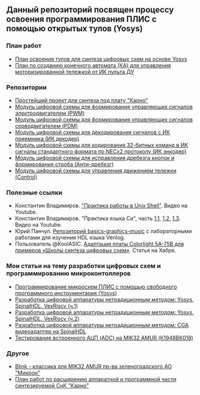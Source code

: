 ## Данный репозиторий посвящен процессу освоения программирования ПЛИС с помощью открытых тулов (Yosys)

### План работ

- [План освоения тулов для синтеза цифровых схем на основе Yosys](https://github.com/pointcheck/learning-fgpa/blob/main/Learning-Plan.md)
- [План по созданию конечного автомата (КА) для управления моторизированной тележкой от ИК пульта ДУ](https://github.com/pointcheck/learning-fgpa/blob/main/IR_RC_Cart.md)

### Репозитории

- [Простейший проект для синтеза под плату "Карно"](https://github.com/pointcheck/KarnixSimpleProject)  
- [Модуль цифровой схемы для формирования управляющих сигналов электродвигателем (PWM)](motor_drv/)
- [Модуль цифровой схемы для формирования управляющих сигналов серводвигателем (PDM)](motor_pdm/)
- [Модуль цифровой схемы для декодирования сигналов с ИК приемника (ИК декодер)](ir_decoder/)
- [Модуль цифровой схемы для кодирования 32-битных команд в ИК сигналы стандартного формата по NECx2 протоколу (ИК энкодер)](ir_encoder/)
- [Модуль цифровой схемы для исправления дребезга кнопок и формирования строба (Анти-дребезг)](debouncer/)
- [Модуль цифровой схемы для управления движением тележки (Control)](control/)

### Полезные ссылки

- Константин Владимиров. ["Практика работы в Unix Shell"](https://www.youtube.com/watch?v=KLv-5jWlKjM). Видео на Youtube.
- Константин Владимиров. "Практика языка Си", часть [1.1](https://www.youtube.com/watch?v=7YhRFx-oyW4), [1.2](https://www.youtube.com/watch?v=oWGrH0R8iwU), [1.3](https://www.youtube.com/watch?v=qaCsf7wOpRQ). Видео на Youtube.
- Юрий Панчул. [Репозиторий basics-graphics-music](https://github.com/yuri-panchul/basics-graphics-music) с лабораторными работами для изучения HDL языка Verilog.
- Пользователь @KoolASIC. [Адаптация платы Colorlight 5A-75B для примеров «Школы синтеза цифровых схем»](https://habr.com/ru/articles/849592/). Статья на Хабре.

### Мои статьи на тему разработки цифровых схем и программированию микроконтоллеров

- [Программирование микросхем ПЛИС с помощью свободного программного инструментария (Yosys)](https://www.fabmicro.ru/pub/articles/Programming%20FPGAs%20using%20yosys.pdf)
- [Разработка цифровой аппаратуры нетрадиционным методом: Yosys, SpinalHDL, VexRiscv (ч.1)](https://habr.com/ru/articles/801191/)
- [Разработка цифровой аппаратуры нетрадиционным методом: Yosys, SpinalHDL, VexRiscv (ч.2)](https://habr.com/ru/articles/802127/)
- [Разработка цифровой аппаратуры нетрадиционным методом: CGA видеоадаптер на SpinalHDL](https://habr.com/ru/articles/855718/)
- [Тестирование встроенного АЦП (ADC) на MIK32 AMUR (К1948ВК018)](https://habr.com/ru/articles/836796/)

### Другое

- [Blink - классика для MIK32 AMUR пр-ва зеленоградского АО "Микрон"](https://github.com/Fabmicro-LLC/MIK32_Blink)
- [План работ по расширению аппаратной и программной части синтезируемой СнК "Карно"](https://github.com/pointcheck/learning-fgpa/blob/main/Extending_KarnixSoC.md)

